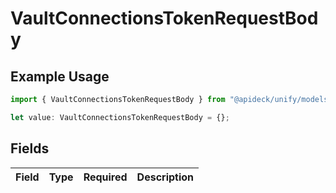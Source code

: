 # VaultConnectionsTokenRequestBody

## Example Usage

```typescript
import { VaultConnectionsTokenRequestBody } from "@apideck/unify/models/operations";

let value: VaultConnectionsTokenRequestBody = {};
```

## Fields

| Field       | Type        | Required    | Description |
| ----------- | ----------- | ----------- | ----------- |